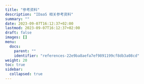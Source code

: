 ```yaml
---
title: "参考资料"
description: "IDaaS 相关参考资料"
summary: ""
date: 2023-09-07T16:12:37+02:00
lastmod: 2023-09-07T16:12:37+02:00
draft: false
images: []
menu:
  docs:
    parent: ""
    identifier: "references-22e9ba8aefa7ef9891199cf8db3a08cd"
weight: 20
toc: true
sidebar:
  collapsed: true
---
```

